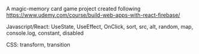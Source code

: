 A magic-memory card game project created following https://www.udemy.com/course/build-web-apps-with-react-firebase/

Javascript/React: UseState, UseEffect, OnClick, sort, src, alt, random, map, console.log, constant, disabled

CSS: transform, transition
